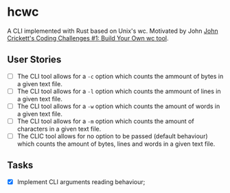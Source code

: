 # hcwc

A CLI implemented with Rust based on Unix's wc. Motivated by John [John Crickett's Coding Challenges #1: Build Your Own wc tool](https://codingchallenges.fyi/challenges/challenge-wc).

## User Stories

- [ ] The CLI tool allows for a `-c` option which counts the ammount of bytes in a given text file.
- [ ] The CLI tool allows for a `-l` option which counts the ammount of lines in a given text file.
- [ ] The CLI tool allows for a `-w` option which counts the amount of words in a given text file.
- [ ] The CLI tool allows for a `-m` option which counts the amount of characters in a given text file.
- [ ] The CLIC tool allows for no option to be passed (default behaviour) which counts the amount of bytes, lines and words in a given text file.

## Tasks

- [x] Implement CLI arguments reading behaviour;

